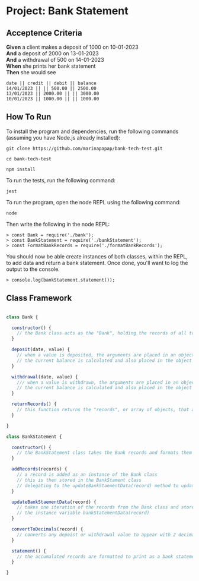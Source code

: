 # Project: Bank Statement

## Acceptence Criteria

**Given** a client makes a deposit of 1000 on 10-01-2023  
**And** a deposit of 2000 on 13-01-2023  
**And** a withdrawal of 500 on 14-01-2023  
**When** she prints her bank statement  
**Then** she would see

```
date || credit || debit || balance
14/01/2023 || || 500.00 || 2500.00
13/01/2023 || 2000.00 || || 3000.00
10/01/2023 || 1000.00 || || 1000.00
```

## How To Run

To install the program and dependencies, run the following commands (assuming you have Node.js already installed):

```
git clone https://github.com/marinapapap/bank-tech-test.git

cd bank-tech-test

npm install
```

To run the tests, run the following command:

```
jest
```

To run the program, open the node REPL using the following command:

```
node
```

Then write the following in the node REPL:

```
> const Bank = require('./bank');
> const BankStatement = require('./bankStatement');
> const FormatBankRecords = require('./formatBankRecords');
```

You should now be able create instances of both classes, within the REPL, to add data and return a bank statement. Once done, you'll want to log the output to the console.

```
> console.log(bankStatement.statement());
```

## Class Framework

```javascript

class Bank {

  constructor() {
    // the Bank class acts as the "Bank", holding the records of all transactions
  }

  deposit(date, value) {
    // when a value is deposited, the arguments are placed in an object with correct keys
    // the current balance is calculated and also placed in the object
  }

  withdrawal(date, value) {
    /// when a value is withdrawn, the arguments are placed in an object with correct keys
    // the current balance is calculated and also placed in the object
  }

  returnRecords() {
    // this function returns the "records", or array of objects, that are stored in the Bank
  }

}

class BankStatement {

  constructor() {
    // the BankStatement class takes the Bank records and formats them into one bank statement
  }

  addRecords(records) {
    // a record is added as an instance of the Bank class
    // this is then stored in the BankStament class
    // delegating to the updateBankStaementData(record) method to update the data stored
  }

  updateBankStaementData(record) {
    // takes one iteration of the records from the Bank class and stores it in
    // the instance variable bankStatementData(record)
  }

  convertToDecimals(record) {
    // converts any depoist or withdrawal value to appear with 2 decimal places
  }

  statement() {
    // the accumalated records are formatted to print as a bank statement
  }

}

```






                                                                

